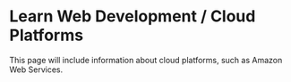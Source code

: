# Learn Web Development / Cloud Platforms

This page will include information about cloud platforms, such as Amazon Web Services.
